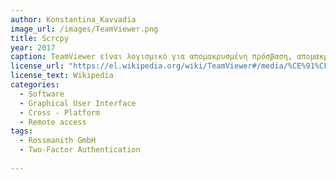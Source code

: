 ```yaml
---
author: Konstantina_Kavvadia
image_url: /images/TeamViewer.png
title: Scrcpy
year: 2017
caption: TeamViewer είναι λογισμικό για απομακρυσμένη πρόσβαση, απομακρυσμένο έλεγχο και απομακρυσμένη συντήρηση υπολογιστών και άλλων τελικών συσκευών, που κυκλοφόρησε το 2005.
license_url: "https://el.wikipedia.org/wiki/TeamViewer#/media/%CE%91%CF%81%CF%87%CE%B5%CE%AF%CE%BF:TeamViewer_15_Desktop_Win_Greek.png" 
license_text: Wikipedia 
categories:
  - Software
  - Graphical User Interface
  - Cross - Platform
  - Remote access
tags:
  - Rossmanith GmbH
  - Two-Factor Authentication
 
---
```

